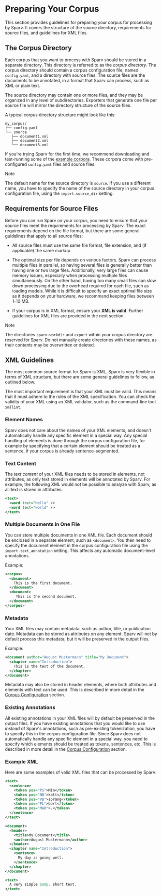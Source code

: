 # Preparing Your Corpus

This section provides guidelines for preparing your corpus for processing by Sparv. It covers the structure
of the source directory, requirements for source files, and guidelines for XML files.

## The Corpus Directory

Each corpus that you want to process with Sparv should be stored in a separate directory. This directory is referred to
as the *corpus directory*. The corpus directory should contain a corpus configuration file, named `config.yaml`, and a
directory with source files. The source files are the documents to be annotated, in a format that Sparv can process,
such as XML or plain text.

The source directory may contain one or more files, and they may be organized in any level of subdirectories. Exporters
that generate one file per source file will mirror the directory structure of the source files.

A typical corpus directory structure might look like this:

```text
my_corpus/
├── config.yaml
└── source
   ├── document1.xml
   ├── document2.xml
   └── document3.xml
```

If you're trying Sparv for the first time, we recommend downloading and test-running some of the [example
corpora](https://github.com/spraakbanken/sparv/releases/latest/download/example_corpora.zip). These corpora
come with pre-configured `config.yaml` files and source files.

> [!NOTE]
>
> The default name for the source directory is `source`. If you use a different name, you have to specify the name of
> the source directory in your corpus configuration file, using the `import.source_dir` setting.

## Requirements for Source Files

Before you can run Sparv on your corpus, you need to ensure that your source files meet the requirements for processing
by Sparv. The exact requirements depend on the file format, but there are some general guidelines that
apply to all source files:

- All source files must use the same file format, file extension, and (if applicable) the same markup.

- The optimal size per file depends on various factors. Sparv can process multiple files in parallel, so having several
  files is generally better than having one or two large files. Additionally, very large files can cause memory issues,
  especially when processing multiple files simultaneously. On the other hand, having too many small files can slow down
  processing due to the overhead required for each file, such as loading models. While it is difficult to
  specify an exact optimal file size as it depends on your hardware, we recommend keeping files between 1-10 MB.

- If your corpus is in XML format, ensure your **XML is valid**. Further guidelines for XML files are provided in the
  next section.

> [!NOTE]
>
> The directories `sparv-workdir` and `export` within your corpus directory are reserved for Sparv. Do not
> manually create directories with these names, as their contents may be overwritten or deleted.

## XML Guidelines

The most common source format for Sparv is XML. Sparv is very flexible in terms of XML structure, but there are some
general guidelines to follow, as outlined below.

The most important requirement is that your XML must be valid. This means that it must adhere to the rules of the XML
specification. You can check the validity of your XML using an XML validator, such as the command-line tool `xmllint`.

### Element Names

Sparv does not care about the names of your XML elements, and doesn't automatically handle any specific element
in a special way. Any special handling of elements is done through the corpus configuration file, for example by
specifying that a certain element should be treated as a sentence, if your corpus is already sentence-segmented.

### Text Content

The *text content* of your XML files needs to be stored in elements, not attributes, as only text stored in elements
will be annotated by Sparv. For example, the following XML would *not* be possible to analyze with Sparv, as all text is
stored in attributes:

```xml
<text>
  <word text="Hello" />
  <word text="world" />
</text>
```

### Multiple Documents in One File

You can store multiple documents in one XML file. Each document should be enclosed in a separate element, such as
`<document>`. You then need to specify the document element in the corpus configuration file using the
`import.text_annotation` setting. This affects any automatic document-level annotations.

Example:

```xml
<corpus>
  <document>
    This is the first document.
  </document>
  <document>
     This is the second document.
  </document>
</corpus>
```

### Metadata

Your XML files may contain metadata, such as author, title, or publication date. Metadata can be stored as attributes on
any element. Sparv will not by default process this metadata, but it will be preserved in the output files.

Example:

```xml
<document author="August Mustermann" title="My Document">
  <chapter name="Introduction">
    This is the text of the document.
  </chapter>
</document>
```

Metadata may also be stored in header elements, where both attributes and elements with text can be used. This is
described in more detail in the [Corpus Configuration](corpus-configuration.md#headers) section.

### Existing Annotations

All existing annotations in your XML files will by default be preserved in the output files. If you have existing
annotations that you would like to use *instead* of Sparv's annotations, such as pre-existing tokenization, you have to
specify this in the corpus configuration file. Since Sparv does not automatically handle any specific element in a
special way, you need to specify which elements should be treated as tokens, sentences, etc. This is described in more
detail in the [Corpus Configuration](corpus-configuration.md#annotation-classes) section.

### Example XML

Here are some examples of valid XML files that can be processed by Sparv:

```xml
<text>
  <sentence>
    <token pos="PS">Min</token>
    <token pos="NN">katt</token>
    <token pos="VB">sprang</token>
    <token pos="PL">bort</token>
    <token pos="MAD">.</token>
  </sentence>
</text>
```

```xml
<document>
  <header>
    <title>My Document</title>
    <author>August Mustermann</author>
  </header>
  <chapter name="Introduction">
    <sentence>
      My day is going well.
    </sentence>
  </chapter>
</document>
```

```xml
<text>
  A very simple &amp; short text.
</text>
```
